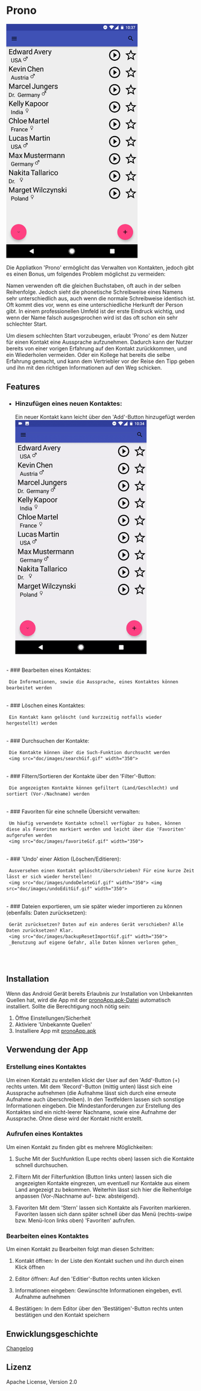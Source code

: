 # Prono 

<img src="doc/images/SoPraAppHomeScreen.png" width="350">

Die Appliatkon 'Prono' ermöglicht das Verwalten von Kontakten, jedoch gibt es einen Bonus, um folgendes Problem möglichst zu vermeiden:

 Namen verwenden oft die gleichen Buchstaben, oft auch in der selben Reihenfolge. Jedoch sieht die phonetische Schreibweise eines Namens sehr unterschiedlich aus, auch wenn die normale Schreibweise identisch ist. Oft kommt dies vor, wenn es eine unterschiedliche Herkunft der Person gibt. 
 In einem professionellen Umfeld ist der erste Eindruck wichtig, und wenn der Name falsch ausgesprochen wird ist das oft schon ein sehr schlechter Start.

Um diesem schlechten Start vorzubeugen, erlaubt 'Prono' es dem Nutzer für einen Kontakt eine Aussprache aufzunehmen. 
Dadurch kann der Nutzer bereits von einer vorigen Erfahrung auf den Kontakt zurückkommen, und ein Wiederholen vermeiden.
Oder ein Kollege hat bereits die selbe Erfahrung gemacht, und kann dem Vertriebler vor der Reise den Tipp geben und ihn mit den richtigen Informationen auf den Weg schicken.



## Features

 - ### Hinzufügen eines neuen Kontaktes:

 	 Ein neuer Kontakt kann leicht über den 'Add'-Button hinzugefügt werden
 	 <img src="doc/images/createGif.gif" width="350"> 
 	 
<br>
 - ### Bearbeiten eines Kontaktes:

 	 Die Informationen, sowie die Aussprache, eines Kontaktes können bearbeitet werden 
 	 
<br>
 - ### Löschen eines Kontaktes:

 	 Ein Kontakt kann gelöscht (und kurzzeitig notfalls wieder hergestellt) werden 
 	 
<br>
 - ### Durchsuchen der Kontakte:

 	 Die Kontakte können über die Such-Funktion durchsucht werden
	 <img src="doc/images/searchGif.gif" width="350"> 
	 
<br>
 - ### Filtern/Sortieren der Kontakte über den 'Filter'-Button:

 	 Die angezeigten Kontakte können gefiltert (Land/Geschlecht) und sortiert (Vor-/Nachname) werden 
 	 
<br>
 - ### Favoriten für eine schnelle Übersicht verwalten:

 	 Um häufig verwendete Kontakte schnell verfügbar zu haben, können diese als Favoriten markiert werden und leicht über die 'Favoriten' aufgerufen werden
 	 <img src="doc/images/favoriteGif.gif" width="350"> 
 	 
<br>
 - ### 'Undo' einer Aktion (Löschen/Editieren):

 	 Ausversehen einen Kontakt gelöscht/überschrieben? Für eine kurze Zeit lässt er sich wieder herstellen!
 	 <img src="doc/images/undoDeleteGif.gif" width="350"> <img src="doc/images/undoEditGif.gif" width="350"> 
 	 
<br>
 - ### Dateien exportieren, um sie später wieder importieren zu können (ebenfalls: Daten zurücksetzen):

 	 Gerät zurücksetzen? Daten auf ein anderes Gerät verschieben? Alle Daten zurücksetzen? Klar.
 	 <img src="doc/images/backupResetImportGif.gif" width="350">
 	 _Benutzung auf eigene Gefahr, alle Daten können verloren gehen_ 
 	 



<br><br>
## Installation
Wenn das Android Gerät bereits Erlaubnis zur Installation von Unbekannten Quellen hat, wird die App mit der [pronoApp.apk-Datei](pronoApp.apk) automatisch installiert.
Sollte die Berechtigung noch nötig sein:

1. Öffne Einstellungen/Sicherheit
2. Aktiviere 'Unbekannte Quellen'
3. Installiere App mit [pronoApp.apk](pronoApp.apk)


## Verwendung der App


### Erstellung eines Kontaktes 

Um einen Kontakt zu erstellen klickt der User auf den 'Add'-Button (+) rechts unten. 
Mit dem 'Record'-Button (mittig unten) lässt sich eine Aussprache aufnehmen (die Aufnahme lässt sich durch eine erneute Aufnahme auch überschreiben). 
In den Textfeldern lassen sich sonstige Informationen eingeben.
Die Mindestanforderungen zur Erstellung des Kontaktes sind ein nicht-leerer Nachname, sowie eine Aufnahme der Aussprache. 
Ohne diese wird der Kontakt nicht erstellt.

### Aufrufen eines Kontaktes 

Um einen Kontakt zu finden gibt es mehrere Möglichkeiten:

1. Suche
	 Mit der Suchfunktion (Lupe rechts oben) lassen sich die Kontakte schnell durchsuchen.

2. Filtern
	 Mit der Filterfunktion (Button links unten) lassen sich die angezeigten Kontakte eingrezen, um eventuell nur Kontakte aus einem Land angezeigt zu bekommen.
	 Weiterhin lässt sich hier die Reihenfolge anpassen (Vor-/Nachname auf- bzw. absteigend).

3. Favoriten
	 Mit dem 'Stern' lassen sich Kontakte als Favoriten markieren. Favoriten lassen sich dann später schnell über das Menü (rechts-swipe bzw. Menü-Icon links oben) 'Favoriten' aufrufen.


### Bearbeiten eines Kontaktes

Um einen Kontakt zu Bearbeiten folgt man diesen Schritten:

 1. Kontakt öffnen: In der Liste den Kontakt suchen und ihn durch einen Klick öffnen

 2. Editor öffnen: Auf den 'Editier'-Button rechts unten klicken

 3. Informationen eingeben: Gewünschte Informationen eingeben, evtl. Aufnahme aufnehmen

 4. Bestätigen:  In dem Editor über den 'Bestätigen'-Button rechts unten bestätigen und den Kontakt speichern



## Enwicklungsgeschichte

[Changelog](CHANGELOG.md)

## Lizenz

Apache License, Version 2.0